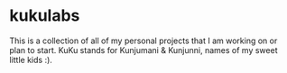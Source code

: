 kukulabs
========

This is a collection of all of my personal projects that I am working on or plan to start. KuKu stands for Kunjumani &amp; Kunjunni, names of my sweet little kids :).
